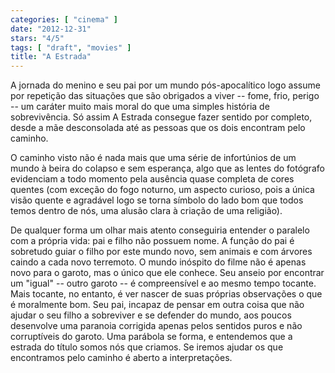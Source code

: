 ```yaml
---
categories: [ "cinema" ]
date: "2012-12-31"
stars: "4/5"
tags: [ "draft", "movies" ]
title: "A Estrada"
---
```

A jornada do menino e seu pai por um mundo pós-apocalítico logo assume
por repetição das situações que são obrigados a viver -- fome, frio,
perigo -- um caráter muito mais moral do que uma simples história de
sobrevivência. Só assim A Estrada consegue fazer sentido por completo,
desde a mãe desconsolada até as pessoas que os dois encontram pelo
caminho.

O caminho visto não é nada mais que uma série de infortúnios de
um mundo à beira do colapso e sem esperança, algo que as lentes do
fotógrafo evidenciam a todo momento pela ausência quase completa de
cores quentes (com exceção do fogo noturno, um aspecto curioso, pois
a única visão quente e agradável logo se torna símbolo do lado bom
que todos temos dentro de nós, uma alusão clara à criação de uma
religião).

De qualquer forma um olhar mais atento conseguiria entender o paralelo
com a própria vida: pai e filho não possuem nome. A função do
pai é sobretudo guiar o filho por este mundo novo, sem animais e com
árvores caindo a cada novo terremoto. O mundo inóspito do filme não
é apenas novo para o garoto, mas o único que ele conhece. Seu anseio
por encontrar um "igual" -- outro garoto -- é compreensível e ao mesmo
tempo tocante. Mais tocante, no entanto, é ver nascer de suas próprias
observações o que é moralmente bom. Seu pai, incapaz de pensar em
outra coisa que não ajudar o seu filho a sobreviver e se defender
do mundo, aos poucos desenvolve uma paranoia corrigida apenas pelos
sentidos puros e não corruptíveis do garoto. Uma parábola se forma,
e entendemos que a estrada do título somos nós que criamos. Se iremos
ajudar os que encontramos pelo caminho é aberto a interpretações.

